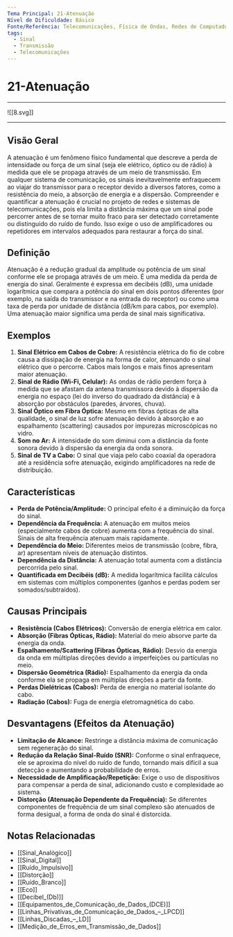```yaml
---
Tema Principal: 21-Atenuação
Nível de Dificuldade: Básico
Fonte/Referência: Telecomunicações, Física de Ondas, Redes de Computadores
tags:
  - Sinal
  - Transmissão
  - Telecomunicações
---
```


# 21-Atenuação

---

![[8.svg]]

---
## Visão Geral

A atenuação é um fenômeno físico fundamental que descreve a perda de intensidade ou força de um sinal (seja ele elétrico, óptico ou de rádio) à medida que ele se propaga através de um meio de transmissão. Em qualquer sistema de comunicação, os sinais inevitavelmente enfraquecem ao viajar do transmissor para o receptor devido a diversos fatores, como a resistência do meio, a absorção de energia e a dispersão. Compreender e quantificar a atenuação é crucial no projeto de redes e sistemas de telecomunicações, pois ela limita a distância máxima que um sinal pode percorrer antes de se tornar muito fraco para ser detectado corretamente ou distinguido do ruído de fundo. Isso exige o uso de amplificadores ou repetidores em intervalos adequados para restaurar a força do sinal.

## Definição

Atenuação é a redução gradual da amplitude ou potência de um sinal conforme ele se propaga através de um meio. É uma medida da perda de energia do sinal. Geralmente é expressa em decibéis (dB), uma unidade logarítmica que compara a potência do sinal em dois pontos diferentes (por exemplo, na saída do transmissor e na entrada do receptor) ou como uma taxa de perda por unidade de distância (dB/km para cabos, por exemplo). Uma atenuação maior significa uma perda de sinal mais significativa.

## Exemplos

1.  **Sinal Elétrico em Cabos de Cobre:** A resistência elétrica do fio de cobre causa a dissipação de energia na forma de calor, atenuando o sinal elétrico que o percorre. Cabos mais longos e mais finos apresentam maior atenuação.
2.  **Sinal de Rádio (Wi-Fi, Celular):** As ondas de rádio perdem força à medida que se afastam da antena transmissora devido à dispersão da energia no espaço (lei do inverso do quadrado da distância) e à absorção por obstáculos (paredes, árvores, chuva).
3.  **Sinal Óptico em Fibra Óptica:** Mesmo em fibras ópticas de alta qualidade, o sinal de luz sofre atenuação devido à absorção e ao espalhamento (scattering) causados por impurezas microscópicas no vidro.
4.  **Som no Ar:** A intensidade do som diminui com a distância da fonte sonora devido à dispersão da energia da onda sonora.
5.  **Sinal de TV a Cabo:** O sinal que viaja pelo cabo coaxial da operadora até a residência sofre atenuação, exigindo amplificadores na rede de distribuição.

## Características

*   **Perda de Potência/Amplitude:** O principal efeito é a diminuição da força do sinal.
*   **Dependência da Frequência:** A atenuação em muitos meios (especialmente cabos de cobre) aumenta com a frequência do sinal. Sinais de alta frequência atenuam mais rapidamente.
*   **Dependência do Meio:** Diferentes meios de transmissão (cobre, fibra, ar) apresentam níveis de atenuação distintos.
*   **Dependência da Distância:** A atenuação total aumenta com a distância percorrida pelo sinal.
*   **Quantificada em Decibéis (dB):** A medida logarítmica facilita cálculos em sistemas com múltiplos componentes (ganhos e perdas podem ser somados/subtraídos).

## Causas Principais

*   **Resistência (Cabos Elétricos):** Conversão de energia elétrica em calor.
*   **Absorção (Fibras Ópticas, Rádio):** Material do meio absorve parte da energia da onda.
*   **Espalhamento/Scattering (Fibras Ópticas, Rádio):** Desvio da energia da onda em múltiplas direções devido a imperfeições ou partículas no meio.
*   **Dispersão Geométrica (Rádio):** Espalhamento da energia da onda conforme ela se propaga em múltiplas direções a partir da fonte.
*   **Perdas Dielétricas (Cabos):** Perda de energia no material isolante do cabo.
*   **Radiação (Cabos):** Fuga de energia eletromagnética do cabo.

## Desvantagens (Efeitos da Atenuação)

*   **Limitação de Alcance:** Restringe a distância máxima de comunicação sem regeneração do sinal.
*   **Redução da Relação Sinal-Ruído (SNR):** Conforme o sinal enfraquece, ele se aproxima do nível do ruído de fundo, tornando mais difícil a sua detecção e aumentando a probabilidade de erros.
*   **Necessidade de Amplificação/Repetição:** Exige o uso de dispositivos para compensar a perda de sinal, adicionando custo e complexidade ao sistema.
*   **Distorção (Atenuação Dependente da Frequência):** Se diferentes componentes de frequência de um sinal complexo são atenuados de forma desigual, a forma de onda do sinal é distorcida.

## Notas Relacionadas

*   [[Sinal_Analógico]]
*   [[Sinal_Digital]]
*   [[Ruído_Impulsivo]]
*   [[Distorção]]
*   [[Ruído_Branco]]
*   [[Eco]]
*   [[Decibel_(Db)]]
*   [[Equipamentos_de_Comunicação_de_Dados_(DCE)]]
*   [[Linhas_Privativas_de_Comunicação_de_Dados_–_LPCD]]
*   [[Linhas_Discadas_–_LD]]
*   [[Medição_de_Erros_em_Transmissão_de_Dados]]

